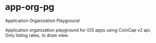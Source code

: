 # app-org-pg
Application Organization Playground

Application organization playground for iOS apps using CoinCap v2 api. Only listing rates, to draw view.
